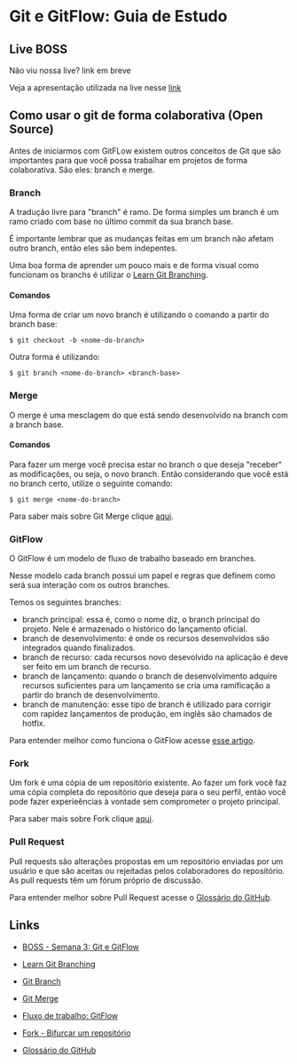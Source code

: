 # Git e GitFlow: Guia de Estudo

## Live BOSS

Não viu nossa live? link em breve

Veja a apresentação utilizada na live nesse [link](https://docs.google.com/presentation/d/1Cyx6wL-Pn7SBAA-paIh8MWnOEdW0DFRlBuVHkQKG8sg/edit?usp=sharing)

## Como usar o git de forma colaborativa (Open Source)

Antes de iniciarmos com GitFLow existem outros conceitos de Git que são importantes para que você possa trabalhar em projetos de forma colaborativa. São eles: branch e merge.

### Branch

A tradução livre para "branch" é ramo. De forma simples um branch é um ramo criado com base no último commit da sua branch base.

É importante lembrar que as mudanças feitas em um branch não afetam outro branch, então eles são bem indepentes.

Uma boa forma de aprender um pouco mais e de forma visual como funcionam os branchs é utilizar o [Learn Git Branching](https://learngitbranching.js.org/?locale=pt_BR).

#### Comandos

Uma forma de criar um novo branch é utilizando o comando a partir do branch base:

`$ git checkout -b <nome-do-branch>`

Outra forma é utilizando:

`$ git branch <nome-do-branch> <branch-base>`

### Merge

O merge é uma mesclagem do que está sendo desenvolvido na branch com a branch base.

#### Comandos

Para fazer um merge você precisa estar no branch o que deseja "receber" as modificações, ou seja, o novo branch. Então considerando que você está no branch certo, utilize o seguinte comando:

`$ git merge <nome-do-branch>`

Para saber mais sobre Git Merge clique [aqui](https://www.atlassian.com/br/git/tutorials/using-branches/git-merge#:~:text=A%20mesclagem%20%C3%A9%20o%20jeito,integre%20em%20um%20%C3%BAnico%20branch.).

### GitFlow 

O GitFlow é um modelo de fluxo de trabalho baseado em branches.

Nesse modelo cada branch possui um papel e regras que definem como será sua interação com os outros branches.

Temos os seguintes branches:
* branch principal: essa é, como o nome diz, o branch principal do projeto. Nele é armazenado o histórico do lançamento oficial.
* branch de desenvolvimento: é onde os recursos desenvolvidos são integrados quando finalizados.
* branch de recurso: cada recursos novo desevolvido na aplicação é deve ser feito em um branch de recurso.
* branch de lançamento: quando o branch de desenvolvimento adquire recursos suficientes para um lançamento se cria uma ramificação a partir do branch de desenvolvimento.
* branch de manutenção: esse tipo de branch é utilizado para corrigir com rapidez lançamentos de produção, em inglês são chamados de hotfix.

Para entender melhor como funciona o GitFlow acesse [esse artigo](https://www.atlassian.com/br/git/tutorials/comparing-workflows/gitflow-workflow).

### Fork

Um fork é uma cópia de um repositório existente. Ao fazer um fork você faz uma cópia completa do repositório que deseja para o seu perfil, então você pode fazer experieências à vontade sem comprometer o projeto principal.

Para saber mais sobre Fork clique [aqui](https://docs.github.com/pt/github/getting-started-with-github/fork-a-repo).

### Pull Request

Pull requests são alterações propostas em um repositório enviadas por um usuário e que são aceitas ou rejeitadas pelos colaboradores do repositório. As pull requests têm um fórum próprio de discussão.

Para entender melhor sobre Pull Request acesse o [Glossário do GitHub](https://docs.github.com/pt/github/getting-started-with-github/github-glossary#).

## Links

* [BOSS - Semana 3: Git e GitFlow](https://docs.google.com/presentation/d/1OVJmilgqgsMS_fEqDt0WkvUqc2x9kklASQXG8Hw9BBM/edit?usp=sharing)
* [Learn Git Branching](https://git-scm.com/book/pt-br/v2/Come%C3%A7ando-Sobre-Controle-de-Vers%C3%A3o)
* [Git Branch](https://www.atlassian.com/br/git/tutorials/using-branches)
* [Git Merge](https://www.atlassian.com/br/git/tutorials/using-branches/git-merge#:~:text=A%20mesclagem%20%C3%A9%20o%20jeito,integre%20em%20um%20%C3%BAnico%20branch.)
* [Fluxo de trabalho: GitFlow](https://www.atlassian.com/br/git/tutorials/comparing-workflows/gitflow-workflow)

* [Fork - Bifurcar um repositório](https://docs.github.com/pt/github/getting-started-with-github/fork-a-repo)

* [Glossário do GitHub](https://docs.github.com/pt/github/getting-started-with-github/github-glossary#)

